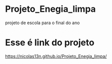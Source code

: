 # Projeto_Enegia_limpa
projeto de escola para o final do ano
# Esse é link do projeto
https://nicolas13n.github.io/Projeto_Enegia_limpa/
